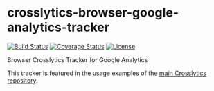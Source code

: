 # crosslytics-browser-google-analytics-tracker
[![Build Status](https://travis-ci.org/CrossLead/crosslytics-browser-google-analytics-tracker.svg?branch=master)](https://travis-ci.org/CrossLead/crosslytics-browser-google-analytics-tracker?branch=master)
[![Coverage Status](https://coveralls.io/repos/github/CrossLead/crosslytics-browser-google-analytics-tracker/badge.svg?branch=master)](https://coveralls.io/github/CrossLead/crosslytics-browser-google-analytics-tracker?branch=master)
[![License](https://img.shields.io/badge/License-Apache%202.0-blue.svg)](https://opensource.org/licenses/Apache-2.0)

Browser Crosslytics Tracker for Google Analytics

This tracker is featured in the usage examples of the [main Crosslytics repository](https://github.com/CrossLead/crosslytics#usage).
